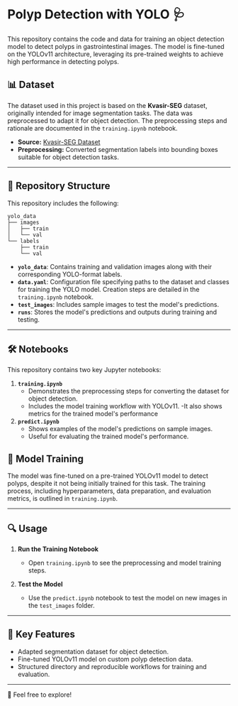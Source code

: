 # Polyp Detection with YOLO 🩺

This repository contains the code and data for training an object detection model to detect polyps in gastrointestinal images. The model is fine-tuned on the YOLOv11 architecture, leveraging its pre-trained weights to achieve high performance in detecting polyps.

## 📊 Dataset

The dataset used in this project is based on the **Kvasir-SEG** dataset, originally intended for image segmentation tasks. The data was preprocessed to adapt it for object detection. The preprocessing steps and rationale are documented in the `training.ipynb` notebook.

- **Source:** [Kvasir-SEG Dataset](https://datasets.simula.no/kvasir-seg/)
- **Preprocessing:** Converted segmentation labels into bounding boxes suitable for object detection tasks.

---

## 📂 Repository Structure

This repository includes the following:

```
yolo_data
├── images
│   ├── train
│   └── val
└── labels
    ├── train
    └── val
```

- **`yolo_data`**: Contains training and validation images along with their corresponding YOLO-format labels.
- **`data.yaml`**: Configuration file specifying paths to the dataset and classes for training the YOLO model. Creation steps are detailed in the `training.ipynb` notebook.
- **`test_images`**: Includes sample images to test the model's predictions.
- **`runs`**: Stores the model's predictions and outputs during training and testing.

---

## 🛠️ Notebooks

This repository contains two key Jupyter notebooks:

1. **`training.ipynb`**
   - Demonstrates the preprocessing steps for converting the dataset for object detection.
   - Includes the model training workflow with YOLOv11.
     -It also shows metrics for the trained model's performance
2. **`predict.ipynb`**
   - Shows examples of the model's predictions on sample images.
   - Useful for evaluating the trained model's performance.

## 🧠 Model Training

The model was fine-tuned on a pre-trained YOLOv11 model to detect polyps, despite it not being initially trained for this task. The training process, including hyperparameters, data preparation, and evaluation metrics, is outlined in `training.ipynb`.

---

## 🔍 Usage

1. **Run the Training Notebook**

   - Open `training.ipynb` to see the preprocessing and model training steps.

2. **Test the Model**
   - Use the `predict.ipynb` notebook to test the model on new images in the `test_images` folder.

---

## 🎯 Key Features

- Adapted segmentation dataset for object detection.
- Fine-tuned YOLOv11 model on custom polyp detection data.
- Structured directory and reproducible workflows for training and evaluation.

---

🌟 Feel free to explore!
